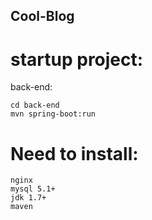 ## Cool-Blog
# startup project:

back-end:
```
cd back-end
mvn spring-boot:run
```

# Need to install:
```
nginx
mysql 5.1+
jdk 1.7+
maven
```
